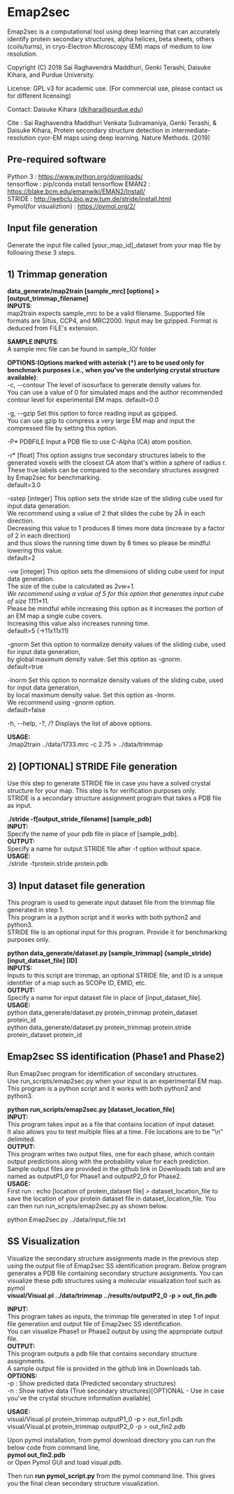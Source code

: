 # Emap2sec
Emap2sec is a computational tool using deep learning that can accurately identify protein secondary structures, alpha helices, beta sheets, others (coils/turns), in cryo-Electron Microscopy (EM) maps of medium to low resolution.

Copyright (C) 2018 Sai Raghavendra Maddhuri, Genki Terashi, Daisuke Kihara, and Purdue University.

License: GPL v3 for academic use. (For commercial use, please contact us for different licensing)

Contact: Daisuke Kihara (dkihara@purdue.edu)

Cite : Sai Raghavendra Maddhuri Venkata Subramaniya, Genki Terashi, & Daisuke Kihara, Protein secondary structure detection in intermediate-resolution cyor-EM maps using deep learning. Nature Methods. (2019)


## Pre-required software

Python 3 : https://www.python.org/downloads/  
tensorflow : pip/conda install tensorflow
EMAN2 : https://blake.bcm.edu/emanwiki/EMAN2/Install/  
STRIDE : http://webclu.bio.wzw.tum.de/stride/install.html  
Pymol{for visualiztion} : https://pymol.org/2/  


## Input file generation  
Generate the input file called [your_map_id]_dataset from your map file by following these 3 steps.  

  ## 1) Trimmap generation  

<b>data_generate/map2train [sample_mrc] [options] > [output_trimmap_filename]</b>  
<b>INPUTS</b>:  
map2train expects sample_mrc to be a valid filename. Supported file formats are Situs, CCP4, and MRC2000. 
Input may be gzipped. Format is deduced from FILE's extension.  

<b>SAMPLE INPUTS</b>:  
  A sample mrc file can be found in sample_IO/ folder  
    
<b>OPTIONS:(Options marked with asterisk (*) are to be used only for benchmark purposes i.e., when you've the 
underlying crystal structure available)</b>:  
-c, --contour The level of isosurface to generate density values for.  
You can use a value of 0 for simulated maps and the author recommended contour level for experimental EM maps.
default=0.0  

-g, --gzip Set this option to force reading input as gzipped.  
You can use gzip to compress a very large EM map and input the compressed file by setting this option.  


-P* PDBFILE Input a PDB file to use C-Alpha (CA) atom position.  

-r* [float] This option assigns true secondary structures labels to the generated voxels with the closest CA 
atom that's within a sphere of radius r.  
These true labels can be compared to the secondary structures assigned by Emap2sec for benchmarking.  
default=3.0  

-sstep [integer] This option sets the stride size of the sliding cube used for input data generation.  
We recommend using a value of 2 that slides the cube by 2Å in each direction.   
Decreasing this value to 1 produces 8 times more data (increase by a factor of 2 in each direction)   
and thus slows the running time down by 8 times so please be mindful lowering this value.  
default=2  

-vw [integer] This option sets the dimensions of sliding cube used for input data generation.  
The size of the cube is calculated as 2*vw+1.  
We recommend using a value of 5 for this option that generates input cube of size 11*11*11.  
Please be mindful while increasing this option as it increases the portion of an EM map a single cube covers.  
Increasing this value also increases running time.    
default=5 (->11x11x11)  

-gnorm  Set this option to normalize density values of the sliding cube, used for input data generation,   
by global maximum density value. Set this option as -gnorm.  
default=true  

-lnorm  Set this option to normalize density values of the sliding cube, used for input data generation,   
by local maximum density value. Set this option as -lnorm.  
We recommend using -gnorm option.  
default=false  

-h, --help, -?, /? Displays the list of above options.  
  
<b>USAGE:</b>  
./map2train ../data/1733.mrc -c 2.75 > ../data/trimmap


## 2) [OPTIONAL] STRIDE File generation  
Use this step to generate STRIDE file in case you have a solved crystal structure for your map. This step is for verification purposes only.  
STRIDE is a secondary structure assignment program that takes a PDB file as input.  

<b>./stride -f[output_stride_filename] [sample_pdb]</b>   
<b>INPUT:</b>  
Specify the name of your pdb file in place of [sample_pdb].  
<b>OUTPUT:</b>    
Specify a name for output STRIDE file after -f option without space.  
<b>USAGE:</b>  
./stride -fprotein.stride protein.pdb  

## 3) Input dataset file generation  
This program is used to generate input dataset file from the trimmap file generated in step 1.  
This program is a python script and it works with both python2 and python3.  
STRIDE file is an optional input for this program. Provide it for benchmarking purposes only.  

<b>python data_generate/dataset.py [sample_trimmap] {sample_stride} [input_dataset_file] [ID]</b>  
<b>INPUTS:</b>  
Inputs to this script are trimmap, an optional STRIDE file, and ID is a unique identifier of a map such as 
SCOPe ID, EMID, etc.  
<b>OUTPUT:</b>    
Specify a name for input dataset file in place of [input_dataset_file].  
<b>USAGE:</b>  
python data_generate/dataset.py protein_trimmap protein_dataset protein_id  
python data_generate/dataset.py protein_trimmap protein.stride protein_dataset protein_id  
  
## Emap2sec SS identification (Phase1 and Phase2)  
  Run Emap2sec program for identification of secondary structures.  
Use run_scripts/emap2sec.py when your input is an experimental EM map.  
This program is a python script and it works with both python2 and python3.  

<b>python run_scripts/emap2sec.py [dataset_location_file]</b>  
<b>INPUT:</b>  
This program takes input as a file that contains location of input dataset.  
It also allows you to test multiple files at a time. File locations are to be "\n" delimited.  
<b>OUTPUT:</b>  
This program writes two output files, one for each phase, which contain output predictions along with 
the probability value for each prediction.  
Sample output files are provided in the github link in Downloads tab and are named as outputP1_0 for Phase1
and outputP2_0 for Phase2.  
<b>USAGE:</b>  
First run : echo [location of protein_dataset file] > dataset_location_file to save the location of your 
protein dataset file in dataset_location_file. You can then run run_scripts/emap2sec.py as shown below.  
 
python Emap2sec.py ../data/input_file.txt 

## SS Visualization   
  Visualize the secondary structure assignments made in the previous step using the output file of Emap2sec SS identification program. Below program generates a PDB file containing secondary structure assignments. You can visualize these pdb structures using a molecular visualization tool such as pymol  
<b>visual/Visual.pl ../data/trimmap ../results/outputP2_0 -p > out_fin.pdb</b>  

<b>INPUT:</b>  
This program takes as inputs, the trimmap file generated in step 1 of input file generation
and output file of Emap2sec SS identification.  
You can visualize Phase1 or Phase2 output by using the appropriate output file.  
<b>OUTPUT:</b>  
This program outputs a pdb file that contains secondary structure assignments.  
A sample output file is provided in the github link in Downloads tab.   
<b>OPTIONS:</b>  
-p : Show predicted data (Predicted secondary structures)  
-n : Show native data (True secondary structures)[OPTIONAL - Use in case you've the crystal structure
information available]  

<b>USAGE:</b>  
visual/Visual.pl protein_trimmap outputP1_0 -p > out_fin1.pdb  
visual/Visual.pl protein_trimmap outputP2_0 -p > out_fin2.pdb  

Upon pymol installation, from pymol download directory you can run the below code from command line,  
<b>pymol out_fin2.pdb</b>  
or
Open Pymol GUI and load visual.pdb.

Then run <b>run pymol_script.py</b> from the pymol command line. This gives you the final clean secondary structure visualization.
